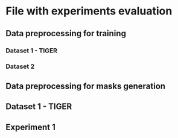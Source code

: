 # File with experiments evaluation

## Data preprocessing for training

### Dataset 1 - TIGER

### Dataset 2

## Data preprocessing for masks generation

## Dataset 1 - TIGER

## Experiment 1